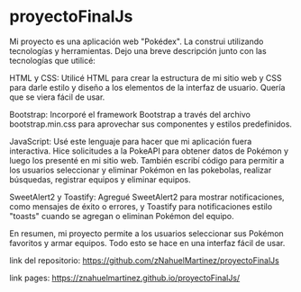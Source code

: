 ﻿# proyectoFinalJs

Mi proyecto es una aplicación web "Pokédex". La construi utilizando tecnologías y herramientas. Dejo una breve descripción junto con las tecnologías que utilicé:

HTML y CSS: Utilicé HTML para crear la estructura de mi sitio web y CSS para darle estilo y diseño a los elementos de la interfaz de usuario. Quería que se viera fácil de usar.

Bootstrap: Incorporé el framework Bootstrap a través del archivo bootstrap.min.css para aprovechar sus componentes y estilos predefinidos.

JavaScript: Usé este lenguaje para hacer que mi aplicación fuera interactiva. Hice solicitudes a la PokeAPI para obtener datos de Pokémon y luego los presenté en mi sitio web. También escribí código para permitir a los usuarios seleccionar y eliminar Pokémon en las pokebolas, realizar búsquedas, registrar equipos y eliminar equipos.

SweetAlert2 y Toastify: Agregué SweetAlert2 para mostrar notificaciones, como mensajes de éxito o errores, y Toastify para notificaciones estilo "toasts" cuando se agregan o eliminan Pokémon del equipo.

En resumen, mi proyecto permite a los usuarios seleccionar sus Pokémon favoritos y armar equipos. Todo esto se hace en una interfaz fácil de usar.

link del repositorio: https://github.com/zNahuelMartinez/proyectoFinalJs

link pages: https://znahuelmartinez.github.io/proyectoFinalJs/
